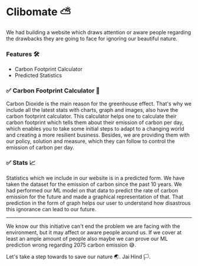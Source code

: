 # Clibomate ⛅

We had building a website which draws attention or aware people regarding the drawbacks they are going to face for ignoring our beautiful nature. 

### Features 🛠

- Carbon Footprint Calculator
- Predicted Statistics

### ✅ Carbon Footprint Calculator 🧮

Carbon Dioxide is the main reason for the greenhouse effect. That's why we include all the latest stats with charts, graph and images, also have the carbon footprint calculator. This calculator helps one to calculate their carbon footprint which tells them about their emission of carbon per day, which enables you to take some initial steps to adapt to a changing world and creating a more resilient business. Besides, we are providing them with our policy, solution and measure, which they can follow to control the emission of carbon per day.

### ✅ Stats 📈

Statistics which we include in our website is in a predicted form. We have taken the dataset for the emission of carbon since the past 10 years. We had performed our ML model on that data to predict the rate of carbon emission for the future and made a graphical representation of that. That prediction in the form of graph helps our user to understand how disastrous this ignorance can lead to our future.

---

We know our this initiative can't end the problem we are facing with the environment, but it may affect or aware people around us. If we cover at least an ample amount of people also maybe we can prove our ML prediction wrong regarding 2075 carbon emission 😅.

Let's take a step towards to save our nature 🌏. Jai Hind 🏳.